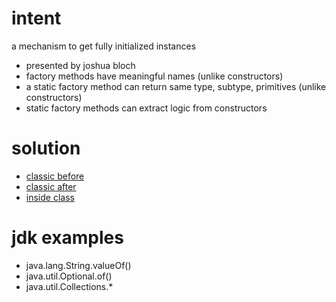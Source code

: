 # intent

a mechanism to get fully initialized instances

- presented by joshua bloch
- factory methods have meaningful names (unlike constructors)
- a static factory method can return same type, subtype, primitives (unlike constructors)
- static factory methods can extract logic from constructors

# solution

- [classic before](../../../../design-patterns/src/main/java/com/sda/patterns/creational/factorystaticmethod/ex1/before/Client.java)
- [classic after](../../../../design-patterns/src/main/java/com/sda/patterns/creational/factorystaticmethod/ex1/after/Client.java)
- [inside class](../../../../design-patterns/src/main/java/com/sda/patterns/creational/factorystaticmethod/ex2/Client.java)

# jdk examples

- java.lang.String.valueOf()
- java.util.Optional.of()
- java.util.Collections.*
